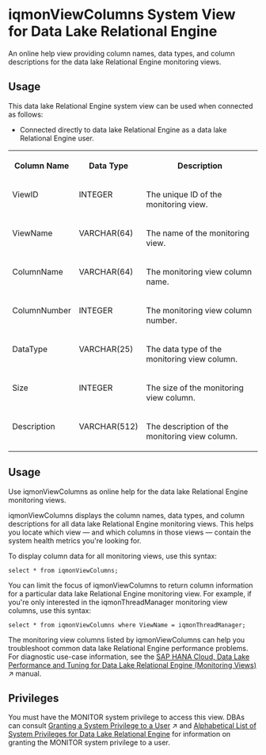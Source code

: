 <!-- loio889aa3fe26d34d678b2c85f99c95bc50 -->

# iqmonViewColumns System View for Data Lake Relational Engine

An online help view providing column names, data types, and column descriptions for the data lake Relational Engine monitoring views.



<a name="loio889aa3fe26d34d678b2c85f99c95bc50__section_skb_fwg_k4b"/>

## Usage

This data lake Relational Engine system view can be used when connected as follows:

-   Connected directly to data lake Relational Engine as a data lake Relational Engine user.


<table>
<tr>
<th valign="top">

Column Name

</th>
<th valign="top">

Data Type

</th>
<th valign="top">

Description

</th>
</tr>
<tr>
<td valign="top">

ViewID

</td>
<td valign="top">

INTEGER

</td>
<td valign="top">

The unique ID of the monitoring view.

</td>
</tr>
<tr>
<td valign="top">

ViewName

</td>
<td valign="top">

VARCHAR\(64\)

</td>
<td valign="top">

The name of the monitoring view.

</td>
</tr>
<tr>
<td valign="top">

ColumnName

</td>
<td valign="top">

VARCHAR\(64\)

</td>
<td valign="top">

The monitoring view column name.

</td>
</tr>
<tr>
<td valign="top">

ColumnNumber

</td>
<td valign="top">

INTEGER

</td>
<td valign="top">

The monitoring view column number.

</td>
</tr>
<tr>
<td valign="top">

DataType

</td>
<td valign="top">

VARCHAR\(25\)

</td>
<td valign="top">

The data type of the monitoring view column.

</td>
</tr>
<tr>
<td valign="top">

Size

</td>
<td valign="top">

INTEGER

</td>
<td valign="top">

The size of the monitoring view column.

</td>
</tr>
<tr>
<td valign="top">

Description

</td>
<td valign="top">

VARCHAR\(512\)

</td>
<td valign="top">

The description of the monitoring view column.

</td>
</tr>
</table>



<a name="loio889aa3fe26d34d678b2c85f99c95bc50__section_ixs_cct_kgb"/>

## Usage

Use iqmonViewColumns as online help for the data lake Relational Engine monitoring views.

iqmonViewColumns displays the column names, data types, and column descriptions for all data lake Relational Engine monitoring views. This helps you locate which view — and which columns in those views — contain the system health metrics you're looking for.

To display column data for all monitoring views, use this syntax:

```
select * from iqmonViewColumns;
```

You can limit the focus of iqmonViewColumns to return column information for a particular data lake Relational Engine monitoring view. For example, if you're only interested in the iqmonThreadManager monitoring view columns, use this syntax:

```
select * from iqmonViewColumns where ViewName = iqmonThreadManager;
```

The monitoring view columns listed by iqmonViewColumns can help you troubleshoot common data lake Relational Engine performance problems. For diagnostic use-case information, see the [SAP HANA Cloud, Data Lake Performance and Tuning for Data Lake Relational Engine (Monitoring Views)](https://help.sap.com/viewer/028be133f34c4d2d998c6fbc258659c5/2023_4_QRC/en-US/56032dd760ca4790a55d069d4475b441.html "This document shows you how to use the monitoring views to monitor data lake Relational Engine system health, and to help you troubleshoot performance issues.") :arrow_upper_right: manual.



<a name="loio889aa3fe26d34d678b2c85f99c95bc50__section_kpt_vmz_1fb"/>

## Privileges

You must have the MONITOR system privilege to access this view. DBAs can consult [Granting a System Privilege to a User](https://help.sap.com/viewer/745778e524f74bb4af87460cca5e62c4/2023_4_QRC/en-US/a43bcb8284f210158039b1793a92a4fc.html "Allow the granting of specific system privileges to specific users, with or without administrative rights.") :arrow_upper_right: and [Alphabetical List of System Privileges for Data Lake Relational Engine](../080-sql-statements/alphabetical-list-of-system-privileges-for-data-lake-relational-engine-a449325.md) for information on granting the MONITOR system privilege to a user.

